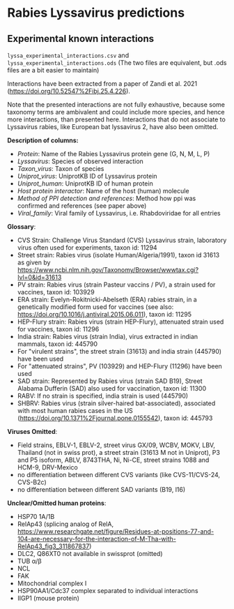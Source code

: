 # Rabies Lyssavirus predictions

## Experimental known interactions

`lyssa_experimental_interactions.csv` and `lyssa_experimental_interactions.ods`
(The two files are equivalent, but .ods files are a bit easier to maintain)


Interactions have been extracted from a paper of Zandi et al. 2021 
(https://doi.org/10.52547%2Fibj.25.4.226).

Note that the presented interactions are not fully exhaustive, because some taxonomy terms
are ambivalent and could include more species, and hence more interactions, than presented here.
Interactions that do not associate to Lyssavirus rabies, like European bat lyssavirus 2, have also been omitted.

**Description of columns:**
* *Protein*: Name of the Rabies Lyssavirus protein gene (G, N, M, L, P)
* *Lyssavirus*: Species of observed interaction
* *Taxon_virus*: Taxon of species
* *Uniprot_virus*: UniprotKB ID of Lyssavirus protein
* *Uniprot_human*: UniprotKB ID of human protein
* *Host protein interactor*: Name of the host (human) molecule
* *Method of PPI detection and references*: Method how ppi was confirmed and references (see paper above)
* *Viral_family*: Viral family of Lyssavirus, i.e. Rhabdoviridae for all entries

**Glossary**:

* CVS Strain: Challenge Virus Standard (CVS) Lyssavirus strain, laboratory virus often used for
experiments, taxon id: 11294
* Street strain: Rabies virus (isolate Human/Algeria/1991), 
taxon id 31613 as given by https://www.ncbi.nlm.nih.gov/Taxonomy/Browser/wwwtax.cgi?lvl=0&id=31613
* PV strain: Rabies virus (strain Pasteur vaccins / PV), a strain used for vaccines, taxon id: 103929
* ERA strain: Evelyn-Rokitnicki-Abelseth (ERA) rabies strain, in a genetically modified form used for vaccines
(see also: https://doi.org/10.1016/j.antiviral.2015.06.011), taxon id: 11295
* HEP-Flury strain: Rabies virus (strain HEP-Flury), attenuated strain used for vaccines, taxon id: 11296
* India strain: Rabies virus (strain India), virus extracted in indian mammals, taxon id: 445790
* For "virulent strains", the street strain (31613) and india strain (445790) have been used
* For "attenuated strains", PV (103929) and HEP-Flury (11296) have been used
* SAD strain: Represented by Rabies virus (strain SAD B19), Street Alabama Dufferin (SAD) also used for 
vaccination, taxon id: 11300
* RABV: If no strain is specified, india strain is used (445790)
* SHBRV: Rabies virus (strain silver-haired bat-associated), associated with most human rabies cases in the US
  (https://doi.org/10.1371%2Fjournal.pone.0155542), taxon id: 445793

**Viruses Omitted**:
* Field strains, EBLV-1, EBLV-2, street virus GX/09, WCBV, MOKV, LBV, Thailand (not in swiss prot), a street strain
  (31613 M not in Uniprot), P3 and P5 isoform, ABLV, 8743THA, Ni, Ni-CE, street strains 1088 and HCM-9, DRV-Mexico
* no differentiation between different CVS variants (like CVS-11/CVS-24, CVS-B2c)
* no differentiation between different SAD variants (B19, l16)

**Unclear/Omitted human proteins**:
* HSP70 1A/1B
* RelAp43 (splicing analog of RelA, https://www.researchgate.net/figure/Residues-at-positions-77-and-104-are-necessary-for-the-interaction-of-M-Tha-with-RelAp43_fig3_311867837)
* DLC2, Q86XT0 not available in swissprot (omitted)
* TUB α/β
* NCL
* FAK
* Mitochondrial complex I
* HSP90AA1/Cdc37 complex separated to individual interactions
* IIGP1 (mouse protein)